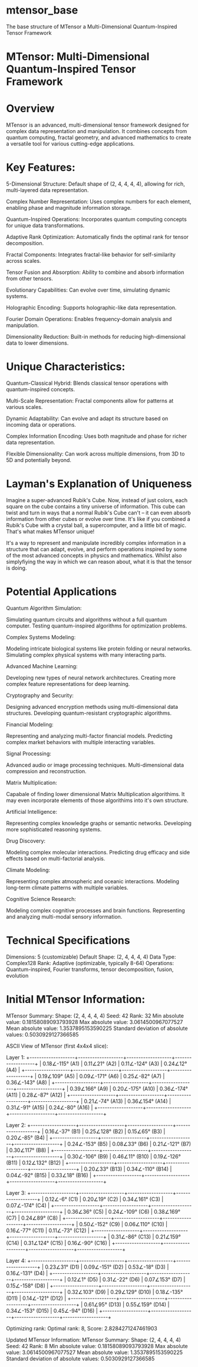 # mtensor_base

The base structure of MTensor a Multi-Dimensional Quantum-Inspired Tensor Framework

# MTensor: Multi-Dimensional Quantum-Inspired Tensor Framework

# Overview

MTensor is an advanced, multi-dimensional tensor framework designed for complex data representation and manipulation. 
It combines concepts from quantum computing, fractal geometry, and advanced mathematics to create a versatile tool for various cutting-edge applications.

# Key Features:

5-Dimensional Structure: Default shape of (2, 4, 4, 4, 4), allowing for rich, multi-layered data representation.

Complex Number Representation: Uses complex numbers for each element, enabling phase and magnitude information storage.

Quantum-Inspired Operations: Incorporates quantum computing concepts for unique data transformations.

Adaptive Rank Optimization: Automatically finds the optimal rank for tensor decomposition.

Fractal Components: Integrates fractal-like behavior for self-similarity across scales.

Tensor Fusion and Absorption: Ability to combine and absorb information from other tensors.

Evolutionary Capabilities: Can evolve over time, simulating dynamic systems.

Holographic Encoding: Supports holographic-like data representation.

Fourier Domain Operations: Enables frequency-domain analysis and manipulation.

Dimensionality Reduction: Built-in methods for reducing high-dimensional data to lower dimensions.


# Unique Characteristics:

Quantum-Classical Hybrid: Blends classical tensor operations with quantum-inspired concepts.

Multi-Scale Representation: Fractal components allow for patterns at various scales.

Dynamic Adaptability: Can evolve and adapt its structure based on incoming data or operations.

Complex Information Encoding: Uses both magnitude and phase for richer data representation.

Flexible Dimensionality: Can work across multiple dimensions, from 3D to 5D and potentially beyond.


# Layman's Explanation of Uniqueness

Imagine a super-advanced Rubik's Cube. Now, instead of just colors, each square on the cube contains a tiny universe of information. This cube can twist and turn in ways that a normal Rubik's Cube can't – it can even absorb information from other cubes or evolve over time. It's like if you combined a Rubik's Cube with a crystal ball, a supercomputer, and a little bit of magic. That's what makes MTensor unique!

It's a way to represent and manipulate incredibly complex information in a structure that can adapt, evolve, and perform operations inspired by some of the most advanced concepts in physics and mathematics.
Whilst also simplyfiying the way in which we can reason about, what it is that the tensor is doing.

# Potential Applications

Quantum Algorithm Simulation:

Simulating quantum circuits and algorithms without a full quantum computer.
Testing quantum-inspired algorithms for optimization problems.


Complex Systems Modeling:

Modeling intricate biological systems like protein folding or neural networks.
Simulating complex physical systems with many interacting parts.


Advanced Machine Learning:

Developing new types of neural network architectures.
Creating more complex feature representations for deep learning.


Cryptography and Security:

Designing advanced encryption methods using multi-dimensional data structures.
Developing quantum-resistant cryptographic algorithms.


Financial Modeling:

Representing and analyzing multi-factor financial models.
Predicting complex market behaviors with multiple interacting variables.


Signal Processing:

Advanced audio or image processing techniques.
Multi-dimensional data compression and reconstruction.


Matrix Multiplication:

Capabale of finding lower dimensional Matrix Multiplication algorithims.
It may even incorporate elements of those algorithims into it's own structure.

Artificial Intelligence:

Representing complex knowledge graphs or semantic networks.
Developing more sophisticated reasoning systems.


Drug Discovery:

Modeling complex molecular interactions.
Predicting drug efficacy and side effects based on multi-factorial analysis.


Climate Modeling:

Representing complex atmospheric and oceanic interactions.
Modeling long-term climate patterns with multiple variables.


Cognitive Science Research:

Modeling complex cognitive processes and brain functions.
Representing and analyzing multi-modal sensory information.

# Technical Specifications

Dimensions: 5 (customizable)
Default Shape: (2, 4, 4, 4, 4)
Data Type: Complex128
Rank: Adaptive (optimizable, typically 8-64)
Operations: Quantum-inspired, Fourier transforms, tensor decomposition, fusion, evolution

# Initial MTensor Information:

MTensor Summary:
Shape: (2, 4, 4, 4, 4)
Seed: 42
Rank: 32
Min absolute value: 0.18158089093793928
Max absolute value: 3.0614500967077527
Mean absolute value: 1.3537895153590225
Standard deviation of absolute values: 0.5030929127366585

ASCII View of MTensor (first 4x4x4 slice):

Layer 1:
+-------------------+-------------------+-------------------+-------------------+
| 0.18∠-115° (A1) | 0.11∠21° (A2) | 0.11∠-124° (A3) | 0.24∠12° (A4) |
+-------------------+-------------------+-------------------+-------------------+
| 0.19∠109° (A5) | 0.09∠-171° (A6) | 0.25∠-82° (A7) | 0.36∠-143° (A8) |
+-------------------+-------------------+-------------------+-------------------+
| 0.39∠166° (A9) | 0.20∠-175° (A10) | 0.36∠-174° (A11) | 0.28∠-87° (A12) |
+-------------------+-------------------+-------------------+-------------------+
| 0.21∠-74° (A13) | 0.36∠154° (A14) | 0.31∠-91° (A15) | 0.24∠-80° (A16) |
+-------------------+-------------------+-------------------+-------------------+

Layer 2:
+-------------------+-------------------+-------------------+-------------------+
| 0.16∠-37° (B1) | 0.25∠128° (B2) | 0.15∠65° (B3) | 0.20∠-85° (B4) |
+-------------------+-------------------+-------------------+-------------------+
| 0.24∠-153° (B5) | 0.08∠33° (B6) | 0.21∠-121° (B7) | 0.30∠117° (B8) |
+-------------------+-------------------+-------------------+-------------------+
| 0.30∠-106° (B9) | 0.46∠11° (B10) | 0.19∠-126° (B11) | 0.12∠132° (B12) |
+-------------------+-------------------+-------------------+-------------------+
| 0.20∠33° (B13) | 0.34∠-110° (B14) | 0.04∠-92° (B15) | 0.33∠18° (B16) |
+-------------------+-------------------+-------------------+-------------------+

Layer 3:
+-------------------+-------------------+-------------------+-------------------+
| 0.12∠-6° (C1) | 0.20∠19° (C2) | 0.34∠161° (C3) | 0.07∠-174° (C4) |
+-------------------+-------------------+-------------------+-------------------+
| 0.36∠36° (C5) | 0.24∠-109° (C6) | 0.38∠169° (C7) | 0.24∠89° (C8) |
+-------------------+-------------------+-------------------+-------------------+
| 0.50∠-152° (C9) | 0.06∠110° (C10) | 0.16∠-77° (C11) | 0.11∠-73° (C12) |
+-------------------+-------------------+-------------------+-------------------+
| 0.31∠-86° (C13) | 0.21∠159° (C14) | 0.31∠124° (C15) | 0.16∠-90° (C16) |
+-------------------+-------------------+-------------------+-------------------+

Layer 4:
+-------------------+-------------------+-------------------+-------------------+
| 0.23∠31° (D1) | 0.09∠-151° (D2) | 0.53∠-18° (D3) | 0.16∠-131° (D4) |
+-------------------+-------------------+-------------------+-------------------+
| 0.12∠1° (D5) | 0.31∠-22° (D6) | 0.07∠153° (D7) | 0.15∠-158° (D8) |
+-------------------+-------------------+-------------------+-------------------+
| 0.32∠103° (D9) | 0.29∠129° (D10) | 0.18∠-135° (D11) | 0.14∠-121° (D12) |
+-------------------+-------------------+-------------------+-------------------+
| 0.61∠95° (D13) | 0.55∠159° (D14) | 0.34∠-153° (D15) | 0.45∠-94° (D16) |
+-------------------+-------------------+-------------------+-------------------+

Optimizing rank:
Optimal rank: 8, Score: 2.8284271247461903

Updated MTensor Information:
MTensor Summary:
Shape: (2, 4, 4, 4, 4)
Seed: 42
Rank: 8
Min absolute value: 0.18158089093793928
Max absolute value: 3.0614500967077527
Mean absolute value: 1.3537895153590225
Standard deviation of absolute values: 0.5030929127366585

